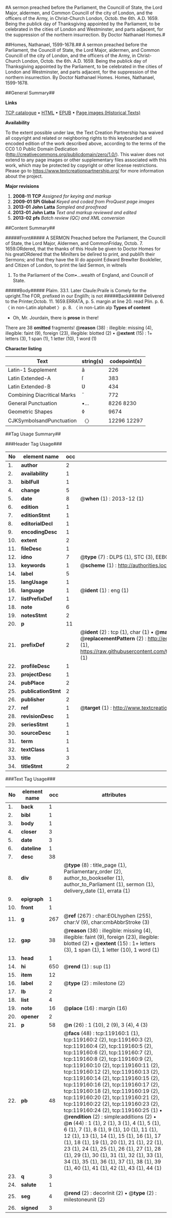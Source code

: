 #A sermon preached before the Parliament, the Councill of State, the Lord Major, aldermen, and Common Councill of the city of London, and the officers of the Army, in Christ-Church London, Octob. the 6th. A.D. 1659. Being the publick day of Thanksgiving appointed by the Parliament, to be celebrated in the cities of London and Westminster, and parts adjacent, for the suppression of the northern insurrection. By Doctor Nathanael Homes.#

##Homes, Nathanael, 1599-1678.##
A sermon preached before the Parliament, the Councill of State, the Lord Major, aldermen, and Common Councill of the city of London, and the officers of the Army, in Christ-Church London, Octob. the 6th. A.D. 1659. Being the publick day of Thanksgiving appointed by the Parliament, to be celebrated in the cities of London and Westminster, and parts adjacent, for the suppression of the northern insurrection. By Doctor Nathanael Homes.
Homes, Nathanael, 1599-1678.

##General Summary##

**Links**

[TCP catalogue](http://www.ota.ox.ac.uk/tcp/)  • 
[HTML](http://tei.it.ox.ac.uk/tcp/Texts-HTML/free/A86/A86505.html)  • 
[EPUB](http://tei.it.ox.ac.uk/tcp/Texts-EPUB/free/A86/A86505.epub) • 
[Page images (Historical Texts)](https://historicaltexts.jisc.ac.uk/eebo-99866872e)

**Availability**

To the extent possible under law, the Text Creation Partnership has waived all copyright and related or neighboring rights to this keyboarded and encoded edition of the work described above, according to the terms of the CC0 1.0 Public Domain Dedication (http://creativecommons.org/publicdomain/zero/1.0/). This waiver does not extend to any page images or other supplementary files associated with this work, which may be protected by copyright or other license restrictions. Please go to https://www.textcreationpartnership.org/ for more information about the project.

**Major revisions**

1. __2008-11__ __TCP__ *Assigned for keying and markup*
1. __2009-01__ __SPi Global__ *Keyed and coded from ProQuest page images*
1. __2013-01__ __John Latta__ *Sampled and proofread*
1. __2013-01__ __John Latta__ *Text and markup reviewed and edited*
1. __2013-02__ __pfs__ *Batch review (QC) and XML conversion*

##Content Summary##

#####Front#####
A SERMON Preached before the Parliament, the Councill of State, the Lord Major, Aldermen, and CommonFriday, Octob. 7. 1659.ORdered, that the thanks of this Houſe be given to Doctor Homes for his greatORdered that the Miniſters be deſired to print, and publiſh their Sermons; and that they have the liI do appoint Edward Brewſter Bookſeller, and Citizen of London, to print the ſaid Sermon, in witneſs
1. To the Parliament of the Com•…wealth of England, and Councill of State.

#####Body#####
Pſalm. 33.1. Later Clauſe:Praiſe is Comely for the upright.The FOR, prefixed in our Engliſh; is not 
#####Back#####
Delivered to the Printer,Octob. 11. 1659.ERRATA, p. 5. margin at line 20. read Plin. p. 6. 〈 in non-Latin alphabet 〉 p. 8. 〈 in non-Latin alp
**Types of content**

  * Oh, Mr. Jourdain, there is **prose** in there!

There are 38 **omitted** fragments! 
 @__reason__ (38) : illegible: missing (4), illegible: faint (9), foreign (23), illegible: blotted (2)  •  @__extent__ (15) : 1+ letters (3), 1 span (1), 1 letter (10), 1 word (1)

**Character listing**


|Text|string(s)|codepoint(s)|
|---|---|---|
|Latin-1 Supplement|â|226|
|Latin Extended-A|ſ|383|
|Latin Extended-B|Ʋ|434|
|Combining             Diacritical Marks|̄|772|
|General Punctuation|•…|8226 8230|
|Geometric Shapes|◊|9674|
|CJKSymbolsandPunctuation|〈〉|12296 12297|

##Tag Usage Summary##

###Header Tag Usage###

|No|element name|occ|attributes|
|---|---|---|---|
|1.|__author__|2||
|2.|__availability__|1||
|3.|__biblFull__|1||
|4.|__change__|5||
|5.|__date__|8| @__when__ (1) : 2013-12 (1)|
|6.|__edition__|1||
|7.|__editionStmt__|1||
|8.|__editorialDecl__|1||
|9.|__encodingDesc__|1||
|10.|__extent__|2||
|11.|__fileDesc__|1||
|12.|__idno__|7| @__type__ (7) : DLPS (1), STC (3), EEBO-CITATION (1), PROQUEST (1), VID (1)|
|13.|__keywords__|1| @__scheme__ (1) : http://authorities.loc.gov/ (1)|
|14.|__label__|5||
|15.|__langUsage__|1||
|16.|__language__|1| @__ident__ (1) : eng (1)|
|17.|__listPrefixDef__|1||
|18.|__note__|6||
|19.|__notesStmt__|2||
|20.|__p__|11||
|21.|__prefixDef__|2| @__ident__ (2) : tcp (1), char (1)  •  @__matchPattern__ (2) : ([0-9\-]+):([0-9IVX]+) (1), (.+) (1)  •  @__replacementPattern__ (2) : http://eebo.chadwyck.com/downloadtiff?vid=$1&page=$2 (1), https://raw.githubusercontent.com/textcreationpartnership/Texts/master/tcpchars.xml#$1 (1)|
|22.|__profileDesc__|1||
|23.|__projectDesc__|1||
|24.|__pubPlace__|2||
|25.|__publicationStmt__|2||
|26.|__publisher__|2||
|27.|__ref__|1| @__target__ (1) : http://www.textcreationpartnership.org/docs/. (1)|
|28.|__revisionDesc__|1||
|29.|__seriesStmt__|1||
|30.|__sourceDesc__|1||
|31.|__term__|1||
|32.|__textClass__|1||
|33.|__title__|3||
|34.|__titleStmt__|2||


###Text Tag Usage###

|No|element name|occ|attributes|
|---|---|---|---|
|1.|__back__|1||
|2.|__bibl__|1||
|3.|__body__|1||
|4.|__closer__|3||
|5.|__date__|3||
|6.|__dateline__|1||
|7.|__desc__|38||
|8.|__div__|8| @__type__ (8) : title_page (1), Parliamentary_order (2), author_to_bookseller (1), author_to_Parliament (1), sermon (1), delivery_date (1), errata (1)|
|9.|__epigraph__|1||
|10.|__front__|1||
|11.|__g__|267| @__ref__ (267) : char:EOLhyphen (255), char:V (9), char:cmbAbbrStroke (3)|
|12.|__gap__|38| @__reason__ (38) : illegible: missing (4), illegible: faint (9), foreign (23), illegible: blotted (2)  •  @__extent__ (15) : 1+ letters (3), 1 span (1), 1 letter (10), 1 word (1)|
|13.|__head__|1||
|14.|__hi__|650| @__rend__ (1) : sup (1)|
|15.|__item__|12||
|16.|__label__|2| @__type__ (2) : milestone (2)|
|17.|__lb__|2||
|18.|__list__|4||
|19.|__note__|16| @__place__ (16) : margin (16)|
|20.|__opener__|2||
|21.|__p__|58| @__n__ (26) : 1 (10), 2 (9), 3 (4), 4 (3)|
|22.|__pb__|48| @__facs__ (48) : tcp:119160:1 (1), tcp:119160:2 (2), tcp:119160:3 (2), tcp:119160:4 (2), tcp:119160:5 (2), tcp:119160:6 (2), tcp:119160:7 (2), tcp:119160:8 (2), tcp:119160:9 (2), tcp:119160:10 (2), tcp:119160:11 (2), tcp:119160:12 (2), tcp:119160:13 (2), tcp:119160:14 (2), tcp:119160:15 (2), tcp:119160:16 (2), tcp:119160:17 (2), tcp:119160:18 (2), tcp:119160:19 (2), tcp:119160:20 (2), tcp:119160:21 (2), tcp:119160:22 (2), tcp:119160:23 (2), tcp:119160:24 (2), tcp:119160:25 (1)  •  @__rendition__ (2) : simple:additions (2)  •  @__n__ (44) : 1 (1), 2 (1), 3 (1), 4 (1), 5 (1), 6 (1), 7 (1), 8 (1), 9 (1), 10 (1), 11 (1), 12 (1), 13 (1), 14 (1), 15 (1), 16 (1), 17 (1), 18 (1), 19 (1), 20 (1), 21 (1), 22 (1), 23 (1), 24 (1), 25 (1), 26 (1), 27 (1), 28 (1), 29 (1), 30 (1), 31 (1), 32 (1), 33 (1), 34 (1), 35 (1), 36 (1), 37 (1), 38 (1), 39 (1), 40 (1), 41 (1), 42 (1), 43 (1), 44 (1)|
|23.|__q__|3||
|24.|__salute__|1||
|25.|__seg__|4| @__rend__ (2) : decorInit (2)  •  @__type__ (2) : milestoneunit (2)|
|26.|__signed__|3||
